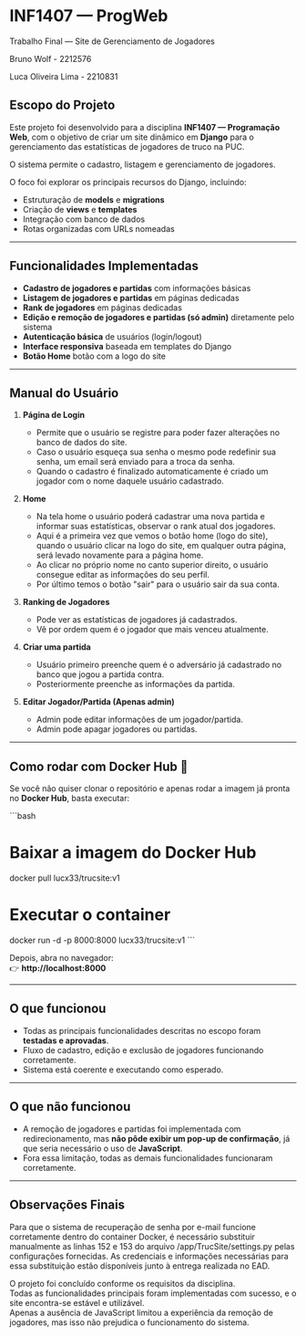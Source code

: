 # INF1407 — ProgWeb  
Trabalho Final — Site de Gerenciamento de Jogadores

Bruno Wolf - 2212576

Luca Oliveira Lima - 2210831

## Escopo do Projeto
Este projeto foi desenvolvido para a disciplina **INF1407 — Programação Web**, com o objetivo de criar um site dinâmico em **Django** para o gerenciamento das estatísticas de jogadores de truco na PUC.  

O sistema permite o cadastro, listagem e gerenciamento de jogadores.  

O foco foi explorar os principais recursos do Django, incluindo:
- Estruturação de **models** e **migrations**  
- Criação de **views** e **templates**  
- Integração com banco de dados  
- Rotas organizadas com URLs nomeadas  

---

## Funcionalidades Implementadas
- **Cadastro de jogadores e partidas** com informações básicas  
- **Listagem de jogadores e partidas** em páginas dedicadas 
- **Rank de jogadores** em páginas dedicadas 
- **Edição e remoção de jogadores e partidas (só admin)** diretamente pelo sistema  
- **Autenticação básica** de usuários (login/logout)  
- **Interface responsiva** baseada em templates do Django  
- **Botão Home** botão com a logo do site  

---

## Manual do Usuário

1. **Página de Login**  
   - Permite que o usuário se registre para poder fazer alterações no banco de dados do site.
   - Caso o usuário esqueça sua senha o mesmo pode redefinir sua senha, um email será enviado para a troca da senha.
   - Quando o cadastro é finalizado automaticamente é criado um jogador com o nome daquele usuário cadastrado.

2. **Home**  
   - Na tela home o usuário poderá cadastrar uma nova partida e informar suas estatísticas, observar o rank atual dos jogadores.  
   - Aqui é a primeira vez que vemos o botão home (logo do site), quando o usuário clicar na logo do site, em qualquer outra página, será levado novamente para a página home. 
   - Ao clicar no próprio nome no canto superior direito, o usuário consegue editar as informações do seu perfil.
   - Por último temos o botão "sair" para o usuário sair da sua conta.

3. **Ranking de Jogadores**   
   - Pode ver as estatísticas de jogadores já cadastrados.
   - Vê por ordem quem é o jogador que mais venceu atualmente.

4. **Criar uma partida**  
   - Usuário primeiro preenche quem é o adversário já cadastrado no banco que jogou a partida contra.
   - Posteriormente preenche as informações da partida.

5. **Editar Jogador/Partida (Apenas admin)**  
   - Admin pode editar informações de um jogador/partida.  
   - Admin pode apagar jogadores ou partidas.

---

## Como rodar com Docker Hub 🚀

Se você não quiser clonar o repositório e apenas rodar a imagem já pronta no **Docker Hub**, basta executar:

\`\`\`bash
# Baixar a imagem do Docker Hub
docker pull lucx33/trucsite:v1

# Executar o container
docker run -d -p 8000:8000 lucx33/trucsite:v1
\`\`\`

Depois, abra no navegador:  
👉 **http://localhost:8000**

---

## O que funcionou
- Todas as principais funcionalidades descritas no escopo foram **testadas e aprovadas**.  
- Fluxo de cadastro, edição e exclusão de jogadores funcionando corretamente.    
- Sistema está coerente e executando como esperado.  

---

## O que não funcionou
- A remoção de jogadores e partidas foi implementada com redirecionamento, mas **não pôde exibir um pop-up de confirmação**, já que seria necessário o uso de **JavaScript**.  
- Fora essa limitação, todas as demais funcionalidades funcionaram corretamente.  

---

## Observações Finais
Para que o sistema de recuperação de senha por e-mail funcione corretamente dentro do container Docker, é necessário substituir manualmente as linhas 152 e 153 do arquivo /app/TrucSite/settings.py pelas configurações fornecidas. As credenciais e informações necessárias para essa substituição estão disponíveis junto à entrega realizada no EAD.

O projeto foi concluído conforme os requisitos da disciplina.  
Todas as funcionalidades principais foram implementadas com sucesso, e o site encontra-se estável e utilizável.  
Apenas a ausência de JavaScript limitou a experiência da remoção de jogadores, mas isso não prejudica o funcionamento do sistema.  
